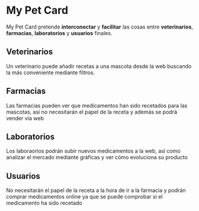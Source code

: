 # My Pet Card

My Pet Card pretende **interconectar** y **facilitar** las cosas entre **veterinarios**, **farmacias**, **laboratorios** y **usuarios** finales.

## Veterinarios

Un veterinario puede añadir recetas a una mascota desde la web buscando la más conveniente mediante filtros.

## Farmacias

Las farmacias pueden ver que medicamentos han sido recetados para las mascotas, así no necesitarán el papel de la receta y además se podrá vender vía web

## Laboratorios

Los laboraorios podrán subir nuevos medicamentos a la web, así como analizar el mercado mediante gráficas y ver cómo evoluciona su producto

## Usuarios

No necesitarán el papel de la receta a la hora de ir a la farmacia y podrán comprar medicamentos online ya que se puede comprobar si el medicamento ha sido recetado
